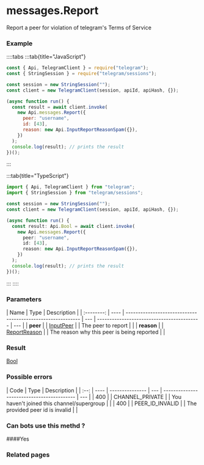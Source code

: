 # messages.Report

Report a peer for violation of telegram's Terms of Service

### [](#example)Example

::::tabs
:::tab{title="JavaScript"}

```js
const { Api, TelegramClient } = require("telegram");
const { StringSession } = require("telegram/sessions");

const session = new StringSession("");
const client = new TelegramClient(session, apiId, apiHash, {});

(async function run() {
  const result = await client.invoke(
    new Api.messages.Report({
      peer: "username",
      id: [43],
      reason: new Api.InputReportReasonSpam({}),
    })
  );
  console.log(result); // prints the result
})();
```

:::

:::tab{title="TypeScript"}

```ts
import { Api, TelegramClient } from "telegram";
import { StringSession } from "telegram/sessions";

const session = new StringSession("");
const client = new TelegramClient(session, apiId, apiHash, {});

(async function run() {
  const result: Api.Bool = await client.invoke(
    new Api.messages.Report({
      peer: "username",
      id: [43],
      reason: new Api.InputReportReasonSpam({}),
    })
  );
  console.log(result); // prints the result
})();
```

:::
::::

### [](#parameters)Parameters

|    Name    | Type | Description                                                 |
| :--------: | ---- | ----------------------------------------------------------- | --- | ------------------------------------------ | --- |
|  **peer**  |      | [InputPeer](https://core.telegram.org/type/InputPeer)       |     | The peer to report                         |     |
| **reason** |      | [ReportReason](https://core.telegram.org/type/ReportReason) |     | The reason why this peer is being reported |     |

### [](#result)Result

[Bool](https://core.telegram.org/type/Bool)

### [](#possible-errors)Possible errors

| Code | Type | Description     |
| :--: | ---- | --------------- | --- | ------------------------------------------ | --- |
| 400  |      | CHANNEL_PRIVATE |     | You haven't joined this channel/supergroup |     |
| 400  |      | PEER_ID_INVALID |     | The provided peer id is invalid            |     |

### [](#can-bots-use-this-method)Can bots use this methd ?

####Yes

### [](#related-pages)Related pages
